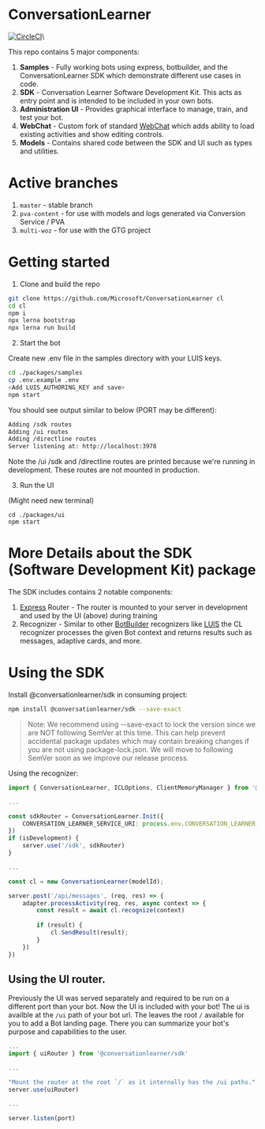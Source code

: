 # ConversationLearner

[![CircleCI](https://circleci.com/gh/microsoft/conversationlearner.svg?style=svg)](https://circleci.com/gh/microsoft/conversationlearner)\

This repo contains 5 major components:
1. **Samples** - Fully working bots using express, botbuilder, and the ConversationLearner SDK which demonstrate different use cases in code.
1. **SDK** - Conversation Learner Software Development Kit. This acts as entry point and is intended to be included in your own bots.
1. **Administration UI** - Provides graphical interface to manage, train, and test your bot.
1. **WebChat** - Custom fork of standard [WebChat](https://github.com/Microsoft/BotFramework-WebChat) which adds ability to load existing activities and show editing controls.
1. **Models** - Contains shared code between the SDK and UI such as types and utilities.

# Active branches

1. `master` - stable branch
1. `pva-content` - for use with models and logs generated via Conversion Service / PVA
1. `multi-woz` - for use with the GTG project

# Getting started

1. Clone and build the repo
```bash
git clone https://github.com/Microsoft/ConversationLearner cl
cd cl
npm i
npx lerna bootstrap
npx lerna run build
```

2. Start the bot

Create new .env file in the samples directory with your LUIS keys.

```bash
cd ./packages/samples
cp .env.example .env
<Add LUIS_AUTHORING_KEY and save>
npm start
```

You should see output similar to below (PORT may be different):

```bash
Adding /sdk routes
Adding /ui routes
Adding /directline routes
Server listening at: http://localhost:3978
```

Note the /ui /sdk and /directline routes are printed because we're running in development. These routes are not mounted in production.

3. Run the UI

(Might need new terminal)

```
cd ./packages/ui
npm start
```

# More Details about the SDK (Software Development Kit) package

The SDK includes contains 2 notable components:
1. [Express](https://expressjs.com/en/guide/routing.html) Router - The router is mounted to your server in development and used by the UI (above) during training
2. Recognizer - Similar to other [BotBuilder](https://github.com/Microsoft/botbuilder-js) recognizers like [LUIS](https://github.com/Microsoft/botbuilder-js/blob/master/samples/luis-bot-es6/app.js#L64) the CL recognizer processes the given Bot context and returns results such as messages, adaptive cards, and more.

# Using the SDK

Install @conversationlearner/sdk in consuming project:

```bash
npm install @conversationlearner/sdk --save-exact
```

> Note: We recommend using --save-exact to lock the version since we are NOT following SemVer at this time. This can help prevent accidental package updates which may contain breaking changes if you are not using package-lock.json. We will move to following SemVer soon as we improve our release process.

Using the recognizer:

```typescript
import { ConversationLearner, ICLOptions, ClientMemoryManager } from '@conversationlearner/sdk'

...

const sdkRouter = ConversationLearner.Init({
    CONVERSATION_LEARNER_SERVICE_URI: process.env.CONVERSATION_LEARNER_SERVICE_URI
})
if (isDevelopment) {
    server.use('/sdk', sdkRouter)
}

...

const cl = new ConversationLearner(modelId);

server.post('/api/messages', (req, res) => {
    adapter.processActivity(req, res, async context => {
        const result = await cl.recognize(context)
        
        if (result) {
            cl.SendResult(result);
        }
    })
})
```

## Using the UI router.
Previously the UI was served separately and required to be run on a different port than your bot.  Now the UI is included with your bot! The ui is availble at the `/ui` path of your bot url. The leaves the root `/` available for you to add a Bot landing page. There you can summarize your bot's purpose and capabilities to the user.

```typescript
...
import { uiRouter } from '@conversationlearner/sdk'

...

"Mount the router at the root `/` as it internally has the /ui paths."
server.use(uiRouter)

...

server.listen(port)
```
